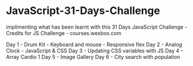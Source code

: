 # JavaScript-31-Days-Challenge

implimenting what has been learnt with this 31 Days JavaScript Challenge - Credits for JS Challenge - courses.wesbos.com

Day 1 - Drum Kit - Keyboard and mouse - Responsive flex
Day 2 - Analog Clock - JavaScript & CSS
Day 3 - Updating CSS variables with JS
Day 4 - Array Cardio 1
Day 5 - Image Gallery
Day 6 - City search with population
